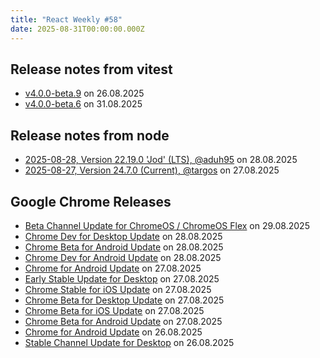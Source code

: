 ```yaml
---
title: "React Weekly #58"
date: 2025-08-31T00:00:00.000Z
---
```


## Release notes from vitest

- [v4.0.0-beta.9](https://github.com/vitest-dev/vitest/releases/tag/v4.0.0-beta.9) on 26.08.2025
- [v4.0.0-beta.6](https://github.com/vitest-dev/vitest/releases/tag/v4.0.0-beta.6) on 31.08.2025

## Release notes from node

- [2025-08-28, Version 22.19.0 'Jod' (LTS), @aduh95](https://github.com/nodejs/node/releases/tag/v22.19.0) on 28.08.2025
- [2025-08-27, Version 24.7.0 (Current), @targos](https://github.com/nodejs/node/releases/tag/v24.7.0) on 27.08.2025

## Google Chrome Releases

- [Beta Channel Update for ChromeOS / ChromeOS Flex](http://chromereleases.googleblog.com/2025/08/beta-channel-update-for-chromeos_29.html) on 29.08.2025
- [Chrome Dev for Desktop Update](http://chromereleases.googleblog.com/2025/08/chrome-dev-for-desktop-update_28.html) on 28.08.2025
- [Chrome Beta for Android Update](http://chromereleases.googleblog.com/2025/08/chrome-beta-for-android-update_28.html) on 28.08.2025
- [Chrome Dev for Android Update](http://chromereleases.googleblog.com/2025/08/chrome-dev-for-android-update_28.html) on 28.08.2025
- [Chrome for Android Update](http://chromereleases.googleblog.com/2025/08/chrome-for-android-update_27.html) on 27.08.2025
- [Early Stable Update for Desktop](http://chromereleases.googleblog.com/2025/08/early-stable-update-for-desktop.html) on 27.08.2025
- [Chrome Stable for iOS Update](http://chromereleases.googleblog.com/2025/08/chrome-stable-for-ios-update_27.html) on 27.08.2025
- [Chrome Beta for Desktop Update](http://chromereleases.googleblog.com/2025/08/chrome-beta-for-desktop-update_27.html) on 27.08.2025
- [Chrome Beta for iOS Update](http://chromereleases.googleblog.com/2025/08/chrome-beta-for-ios-update_27.html) on 27.08.2025
- [Chrome Beta for Android Update](http://chromereleases.googleblog.com/2025/08/chrome-beta-for-android-update_27.html) on 27.08.2025
- [Chrome for Android Update](http://chromereleases.googleblog.com/2025/08/chrome-for-android-update_26.html) on 26.08.2025
- [Stable Channel Update for Desktop](http://chromereleases.googleblog.com/2025/08/stable-channel-update-for-desktop_26.html) on 26.08.2025
